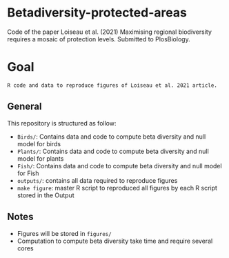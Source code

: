 # Betadiversity-protected-areas

Code of the paper Loiseau et al. (2021) Maximising regional biodiversity requires a mosaic of protection levels. Submitted to PlosBiology.

# Goal

    R code and data to reproduce figures of Loiseau et al. 2021 article.
    
## General

This repository is structured as follow:

- `Birds/`: Contains data and code to compute beta diversity and null model for birds
- `Plants/`: Contains data and code to compute beta diversity and null model for plants
- `Fish/`: Contains data and code to compute beta diversity and null model for Fish
- `outputs/`: contains all data required to reproduce figures
- `make figure`: master R script to reproduced all figures by  each R script stored in the Output



## Notes

- Figures will be stored in `figures/`
- Computation to compute beta diversity take time and require several cores

